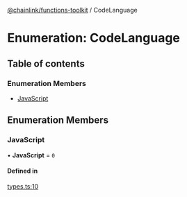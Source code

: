 [@chainlink/functions-toolkit](../README.md) / CodeLanguage

# Enumeration: CodeLanguage

## Table of contents

### Enumeration Members

- [JavaScript](CodeLanguage.md#javascript)

## Enumeration Members

### JavaScript

• **JavaScript** = ``0``

#### Defined in

[types.ts:10](https://github.com/smartcontractkit/functions-toolkit/blob/1164b15/src/types.ts#L10)
